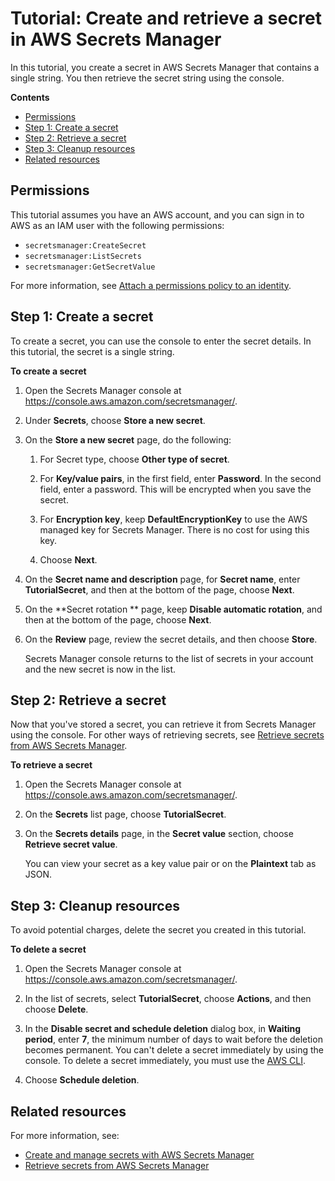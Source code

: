 # Tutorial: Create and retrieve a secret in AWS Secrets Manager<a name="tutorials_basic"></a>

In this tutorial, you create a secret in AWS Secrets Manager that contains a single string\. You then retrieve the secret string using the console\. 

**Contents**
+ [Permissions](#tutorials_basic-permissions)
+ [Step 1: Create a secret](#tutorial-basic-step1)
+ [Step 2: Retrieve a secret](#tutorial-basic-step2)
+ [Step 3: Cleanup resources](#tutorials_basic-step-cleanup)
+ [Related resources](#tutorials_basic-step-next)

## Permissions<a name="tutorials_basic-permissions"></a>

This tutorial assumes you have an AWS account, and you can sign in to AWS as an IAM user with the following permissions:
+ `secretsmanager:CreateSecret`
+ `secretsmanager:ListSecrets`
+ `secretsmanager:GetSecretValue`

For more information, see [Attach a permissions policy to an identity](auth-and-access_iam-policies.md)\.

## Step 1: Create a secret<a name="tutorial-basic-step1"></a>

To create a secret, you can use the console to enter the secret details\. In this tutorial, the secret is a single string\. 

**To create a secret**

1. Open the Secrets Manager console at [https://console\.aws\.amazon\.com/secretsmanager/](https://console.aws.amazon.com/secretsmanager/)\.

1. Under **Secrets**, choose **Store a new secret**\.

1. On the **Store a new secret** page, do the following:

   1. For Secret type, choose **Other type of secret**\. 

   1. For **Key/value pairs**, in the first field, enter **Password**\. In the second field, enter a password\. This will be encrypted when you save the secret\.

   1. For **Encryption key**, keep **DefaultEncryptionKey** to use the AWS managed key for Secrets Manager\. There is no cost for using this key\.

   1. Choose **Next**\.

1. On the **Secret name and description** page, for **Secret name**, enter **TutorialSecret**, and then at the bottom of the page, choose **Next**\.

1. On the **Secret rotation ** page, keep **Disable automatic rotation**, and then at the bottom of the page, choose **Next**\.

1. On the **Review** page, review the secret details, and then choose **Store**\.

    Secrets Manager console returns to the list of secrets in your account and the new secret is now in the list\.

## Step 2: Retrieve a secret<a name="tutorial-basic-step2"></a>

Now that you've stored a secret, you can retrieve it from Secrets Manager using the console\. For other ways of retrieving secrets, see [Retrieve secrets from AWS Secrets Manager](retrieving-secrets.md)\.

**To retrieve a secret**

1. Open the Secrets Manager console at [https://console\.aws\.amazon\.com/secretsmanager/](https://console.aws.amazon.com/secretsmanager/)\.

1. On the **Secrets** list page, choose **TutorialSecret**\. 

1. On the **Secrets details** page, in the **Secret value** section, choose **Retrieve secret value**\.

   You can view your secret as a key value pair or on the **Plaintext** tab as JSON\.

## Step 3: Cleanup resources<a name="tutorials_basic-step-cleanup"></a>

To avoid potential charges, delete the secret you created in this tutorial\.

**To delete a secret**

1. Open the Secrets Manager console at [https://console\.aws\.amazon\.com/secretsmanager/](https://console.aws.amazon.com/secretsmanager/)\.

1. In the list of secrets, select **TutorialSecret**, choose **Actions**, and then choose **Delete**\.

1. In the **Disable secret and schedule deletion** dialog box, in **Waiting period**, enter **7**, the minimum number of days to wait before the deletion becomes permanent\. You can't delete a secret immediately by using the console\. To delete a secret immediately, you must use the [AWS CLI](manage_delete-secret.md#manage_delete-secret_cli)\.

1. Choose **Schedule deletion**\.

## Related resources<a name="tutorials_basic-step-next"></a>

For more information, see:
+ [Create and manage secrets with AWS Secrets Manager](managing-secrets.md)
+ [Retrieve secrets from AWS Secrets Manager](retrieving-secrets.md)